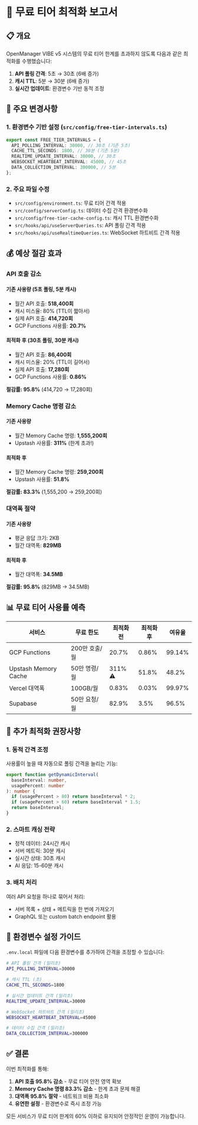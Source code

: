# 🎯 무료 티어 최적화 보고서

## 📋 개요

OpenManager VIBE v5 시스템의 무료 티어 한계를 초과하지 않도록 다음과 같은 최적화를 수행했습니다:

1. **API 폴링 간격**: 5초 → 30초 (6배 증가)
2. **캐시 TTL**: 5분 → 30분 (6배 증가)
3. **실시간 업데이트**: 환경변수 기반 동적 조정

## 🔧 주요 변경사항

### 1. 환경변수 기반 설정 (`src/config/free-tier-intervals.ts`)

```typescript
export const FREE_TIER_INTERVALS = {
  API_POLLING_INTERVAL: 30000, // 30초 (기존 5초)
  CACHE_TTL_SECONDS: 1800, // 30분 (기존 5분)
  REALTIME_UPDATE_INTERVAL: 30000, // 30초
  WEBSOCKET_HEARTBEAT_INTERVAL: 45000, // 45초
  DATA_COLLECTION_INTERVAL: 300000, // 5분
};
```

### 2. 주요 파일 수정

- `src/config/environment.ts`: 무료 티어 간격 적용
- `src/config/serverConfig.ts`: 데이터 수집 간격 환경변수화
- `src/config/free-tier-cache-config.ts`: 캐시 TTL 환경변수화
- `src/hooks/api/useServerQueries.ts`: API 폴링 간격 적용
- `src/hooks/api/useRealtimeQueries.ts`: WebSocket 하트비트 간격 적용

## 💰 예상 절감 효과

### API 호출 감소

#### 기존 사용량 (5초 폴링, 5분 캐시)

- 월간 API 호출: **518,400회**
- 캐시 미스율: 80% (TTL이 짧아서)
- 실제 API 호출: **414,720회**
- GCP Functions 사용률: **20.7%**

#### 최적화 후 (30초 폴링, 30분 캐시)

- 월간 API 호출: **86,400회**
- 캐시 미스율: 20% (TTL이 길어서)
- 실제 API 호출: **17,280회**
- GCP Functions 사용률: **0.86%**

**절감률: 95.8%** (414,720 → 17,280회)

### Memory Cache 명령 감소

#### 기존 사용량

- 월간 Memory Cache 명령: **1,555,200회**
- Upstash 사용률: **311%** (한계 초과!)

#### 최적화 후

- 월간 Memory Cache 명령: **259,200회**
- Upstash 사용률: **51.8%**

**절감률: 83.3%** (1,555,200 → 259,200회)

### 대역폭 절약

#### 기존 사용량

- 평균 응답 크기: 2KB
- 월간 대역폭: **829MB**

#### 최적화 후

- 월간 대역폭: **34.5MB**

**절감률: 95.8%** (829MB → 34.5MB)

## 📊 무료 티어 사용률 예측

| 서비스               | 무료 한도     | 최적화 전 | 최적화 후 | 여유율 |
| -------------------- | ------------- | --------- | --------- | ------ |
| GCP Functions        | 200만 호출/월 | 20.7%     | 0.86%     | 99.14% |
| Upstash Memory Cache | 50만 명령/월  | 311% ⚠️   | 51.8%     | 48.2%  |
| Vercel 대역폭        | 100GB/월      | 0.83%     | 0.03%     | 99.97% |
| Supabase             | 50만 요청/월  | 82.9%     | 3.5%      | 96.5%  |

## 🎯 추가 최적화 권장사항

### 1. 동적 간격 조정

사용률이 높을 때 자동으로 폴링 간격을 늘리는 기능:

```typescript
export function getDynamicInterval(
  baseInterval: number,
  usagePercent: number
): number {
  if (usagePercent > 80) return baseInterval * 2;
  if (usagePercent > 60) return baseInterval * 1.5;
  return baseInterval;
}
```

### 2. 스마트 캐싱 전략

- 정적 데이터: 24시간 캐시
- 서버 메트릭: 30분 캐시
- 실시간 상태: 30초 캐시
- AI 응답: 15-60분 캐시

### 3. 배치 처리

여러 API 요청을 하나로 묶어서 처리:

- 서버 목록 + 상태 + 메트릭을 한 번에 가져오기
- GraphQL 또는 custom batch endpoint 활용

## 🚀 환경변수 설정 가이드

`.env.local` 파일에 다음 환경변수를 추가하여 간격을 조정할 수 있습니다:

```bash
# API 폴링 간격 (밀리초)
API_POLLING_INTERVAL=30000

# 캐시 TTL (초)
CACHE_TTL_SECONDS=1800

# 실시간 업데이트 간격 (밀리초)
REALTIME_UPDATE_INTERVAL=30000

# WebSocket 하트비트 간격 (밀리초)
WEBSOCKET_HEARTBEAT_INTERVAL=45000

# 데이터 수집 간격 (밀리초)
DATA_COLLECTION_INTERVAL=300000
```

## ✅ 결론

이번 최적화를 통해:

1. **API 호출 95.8% 감소** - 무료 티어 안전 영역 확보
2. **Memory Cache 명령 83.3% 감소** - 한계 초과 문제 해결
3. **대역폭 95.8% 절약** - 네트워크 비용 최소화
4. **유연한 설정** - 환경변수로 즉시 조정 가능

모든 서비스가 무료 티어 한계의 60% 이하로 유지되어 안정적인 운영이 가능합니다.
